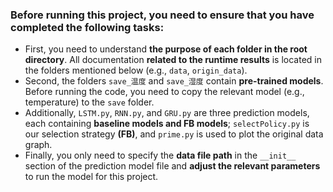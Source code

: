 ### Before running this project, you need to ensure that you have completed the following tasks:
- First, you need to understand **the purpose of each folder in the root directory**. All documentation **related to the runtime results** is located in the folders mentioned below (e.g., `data`, `origin_data`).
- Second, the folders `save_温度` and `save_湿度` contain **pre-trained models**. Before running the code, you need to copy the relevant model (e.g., temperature) to the `save` folder.
- Additionally, `LSTM.py`, `RNN.py`, and `GRU.py` are three prediction models, each containing **baseline models and FB models**; `selectPolicy.py` is our selection strategy **(FB)**, and `prime.py` is used to plot the original data graph.
- Finally, you only need to specify the **data file path** in the `__init__` section of the prediction model file and **adjust the relevant parameters** to run the model for this project.
